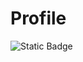 # Profile
![Static Badge](https://img.shields.io/badge/content%20content?style=flat&logo=django&logoColor=%23092E20&label=label%20label&color=%23092E20)
